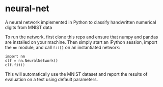 # neural-net
A neural network implemented in Python to classify handwritten numerical digits from MNIST data

To run the network, first clone this repo and ensure that numpy and pandas are installed on your machine. Then simply start an iPython session, import the `nn` module, and call `fit()` on an instantiated network:

```
import nn
clf = nn.NeuralNetwork()
clf.fit()
```

This will automatically use the MNIST dataset and report the results of evaluation on a test using default parameters.

